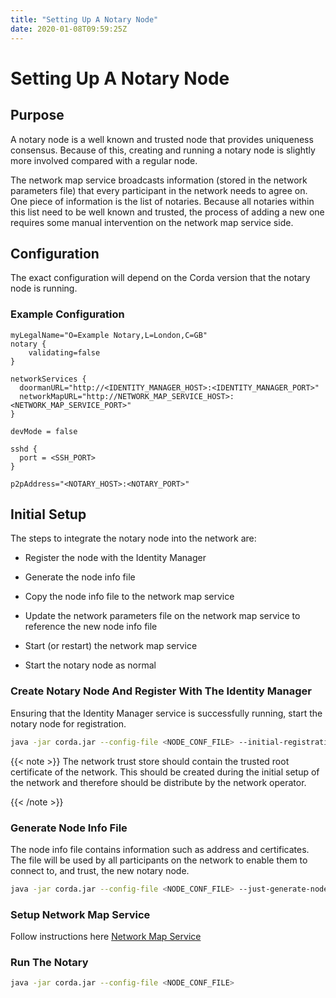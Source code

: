 ```yaml
---
title: "Setting Up A Notary Node"
date: 2020-01-08T09:59:25Z
---
```



# Setting Up A Notary Node

## Purpose
A notary node is a well known and trusted node that provides uniqueness consensus. Because of this, creating and running a notary node is
                slightly more involved compared with a regular node.

The network map service broadcasts information (stored in the network parameters file) that every participant in the network needs to
                agree on. One piece of information is the list of notaries. Because all notaries within this list need to be well known and trusted,
                the process of adding a new one requires some manual intervention on the network map service side.


## Configuration
The exact configuration will depend on the Corda version that the notary node is running.


### Example Configuration
```guess
myLegalName="O=Example Notary,L=London,C=GB"
notary {
    validating=false
}

networkServices {
  doormanURL="http://<IDENTITY_MANAGER_HOST>:<IDENTITY_MANAGER_PORT>"
  networkMapURL="http://NETWORK_MAP_SERVICE_HOST>:<NETWORK_MAP_SERVICE_PORT>"
}

devMode = false

sshd {
  port = <SSH_PORT>
}

p2pAddress="<NOTARY_HOST>:<NOTARY_PORT>"
```

## Initial Setup
The steps to integrate the notary node into the network are:


* Register the node with the Identity Manager


* Generate the node info file


* Copy the node info file to the network map service


* Update the network parameters file on the network map service to reference the new node info file


* Start (or restart) the network map service


* Start the notary node as normal



### Create Notary Node And Register With The Identity Manager
Ensuring that the Identity Manager service is successfully running, start the notary node for registration.

```bash
java -jar corda.jar --config-file <NODE_CONF_FILE> --initial-registration --network-root-truststore-password <TRUST_STORE_PASSWORD> --network-root-truststore <PATH_TO_TRUST_STORE>
```

{{< note >}}
The network trust store should contain the trusted root certificate of the network. This should be created
                        during the initial setup of the network and therefore should be distribute by the network operator.


{{< /note >}}

### Generate Node Info File
The node info file contains information such as address and certificates. The file will be used by all participants on the network to enable them to
                    connect to, and trust, the new notary node.

```bash
java -jar corda.jar --config-file <NODE_CONF_FILE> --just-generate-node-info
```

### Setup Network Map Service
Follow instructions here [Network Map Service](network-map.md)


### Run The Notary
```bash
java -jar corda.jar --config-file <NODE_CONF_FILE>
```

